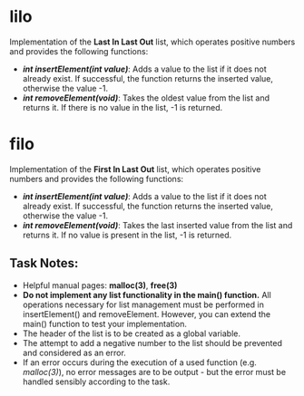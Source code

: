 # lilo
Implementation of the **Last In Last Out** list, which operates positive numbers and provides the following functions:
- ***int insertElement(int value)***: Adds a value to the list if it does not already exist. If successful, the function returns the inserted value, otherwise the value -1.
- ***int removeElement(void)***: Takes the oldest value from the list and returns it. If there is no value in the list, -1 is returned.

# filo
Implementation of the **First In Last Out** list, which operates positive numbers and provides the following functions:
- ***int insertElement(int value)***: Adds a value to the list if it does not already exist. If successful, the function returns the inserted value, otherwise the value -1.
- ***int removeElement(void)***: Takes the last inserted value from the list and returns it. If no value is present in the list, -1 is returned.

## Task Notes:
- Helpful manual pages: **malloc(3)**, **free(3)**
- **Do not implement any list functionality in the main() function.** All operations necessary for list management must be performed in insertElement() and removeElement. However, you can extend the main() function to test your implementation.
- The header of the list is to be created as a global variable.
- The attempt to add a negative number to the list should be prevented and considered as an error.
- If an error occurs during the execution of a used function (e.g. *malloc(3)*), no error messages are to be output - but the error must be handled sensibly according to the task.